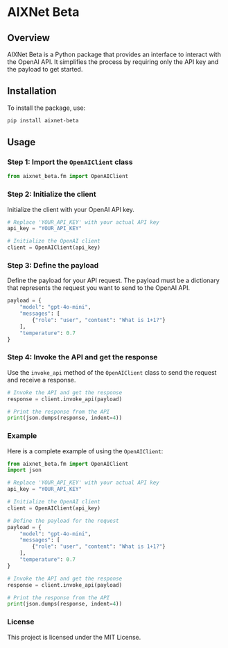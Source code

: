 # AIXNet Beta

## Overview

AIXNet Beta is a Python package that provides an interface to interact with the OpenAI API. It simplifies the process by requiring only the API key and the payload to get started.

## Installation

To install the package, use:

```bash
pip install aixnet-beta
```

## Usage

### Step 1: Import the `OpenAIClient` class

```python
from aixnet_beta.fm import OpenAIClient
```

### Step 2: Initialize the client

Initialize the client with your OpenAI API key.

```python
# Replace 'YOUR_API_KEY' with your actual API key
api_key = "YOUR_API_KEY"

# Initialize the OpenAI client
client = OpenAIClient(api_key)
```

### Step 3: Define the payload

Define the payload for your API request. The payload must be a dictionary that represents the request you want to send to the OpenAI API.

```python
payload = {
    "model": "gpt-4o-mini",
    "messages": [
        {"role": "user", "content": "What is 1+1?"}
    ],
    "temperature": 0.7
}
```

### Step 4: Invoke the API and get the response

Use the `invoke_api` method of the `OpenAIClient` class to send the request and receive a response.

```python
# Invoke the API and get the response
response = client.invoke_api(payload)

# Print the response from the API
print(json.dumps(response, indent=4))
```

### Example

Here is a complete example of using the `OpenAIClient`:

```python
from aixnet_beta.fm import OpenAIClient
import json

# Replace 'YOUR_API_KEY' with your actual API key
api_key = "YOUR_API_KEY"

# Initialize the OpenAI client
client = OpenAIClient(api_key)

# Define the payload for the request
payload = {
    "model": "gpt-4o-mini",
    "messages": [
        {"role": "user", "content": "What is 1+1?"}
    ],
    "temperature": 0.7
}

# Invoke the API and get the response
response = client.invoke_api(payload)

# Print the response from the API
print(json.dumps(response, indent=4))
```

### License

This project is licensed under the MIT License.